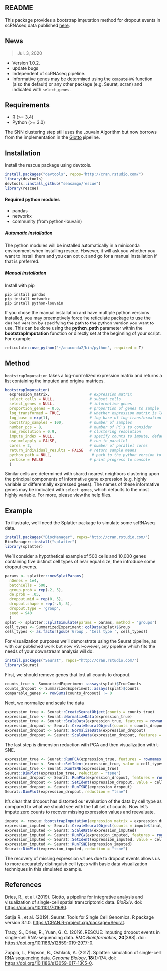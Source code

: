 
<!-- README.md is generated from README.Rmd. Please edit that file -->

## README

This package provides a bootstrap imputation method for dropout events
in scRNAseq data published
[here](https://doi.org/10.1186/s12859-019-2977-0).

## News

> Jul. 3, 2020

  - Version 1.0.2.
  - update bugs
  - Independent of scRNAseq pipeline.
  - Informative genes may be determined using the `computeHVG` function
    (also the default) or any other package (e.g. Seurat, scran) and
    indicated with `select_genes`.

## Requirements

  - R (\>= 3.4)  
  - Python (\>= 3.0)

The SNN clustering step still uses the Louvain Algorithm but now borrows
from the implementation in the [Giotto](https://rubd.github.io/Giotto/)
pipeline.

## Installation

Install the rescue package using devtools.

``` r
install.packages("devtools", repos="http://cran.rstudio.com/")
library(devtools)
devtools::install_github("seasamgo/rescue")
library(rescue)
```

#### Required python modules

  - pandas  
  - networkx  
  - community (from python-louvain)

##### Automatic installation

The python modules will be installed automatically in a miniconda
environment when installing rescue. However, it will ask you whether you
want to install them and you can opt out and go for a manual
installation if that is preferred.

##### Manual installation

Install with pip

    pip install pandas
    pip install networkx
    pip install python-louvain

If you chose the manual installation and have multiple python versions
installed, you may preemptively force the reticulate package to use the
desired version by specifying the path to the python version you want to
use. This can be done using the **python\_path** parameter within the
**bootstrapImputation** function or directly set at the beginning of
your script. For example:

``` r
reticulate::use_python('~/anaconda2/bin/python', required = T)
```

## Method

`bootstrapImputation` takes a log-normalized expression matrix and
returns a list containing the imputed and original matrices.

``` r
bootstrapImputation(
  expression_matrix,                  # expression matrix
  select_cells = NULL,                # subset cells
  select_genes = NULL,                # informative genes
  proportion_genes = 0.6,             # proportion of genes to sample
  log_transformed = TRUE,             # whether expression matrix is log-transformed
  log_base = exp(1),                  # log base of log-transformation
  bootstrap_samples = 100,            # number of samples
  number_pcs = 8,                     # number of PC's to consider
  snn_resolution = 0.9,               # clustering resolution
  impute_index = NULL,                # specify counts to impute, defaults to zero values
  use_mclapply = FALSE,               # run in parallel
  cores = 2,                          # number of parallel cores
  return_individual_results = FALSE,  # return sample means
  python_path = NULL,                  # path to the python version to use, defaults to default path
  verbose = FALSE                     # print progress to console
  )
```

Similar cells are determined with shared nearest neighbors clustering
upon the principal components of informative gene expression
(e.g. highly variable or differentially expressed genes). The names of
these informative genes may be indicated with `select_genes`, which
defaults to the most highly variable. For more, please view the help
files.

## Example

To illustrate, we’ll need the Splatter package to simulate some scRNAseq
data.

``` r
install.packages("BiocManager", repos="http://cran.rstudio.com/")
BiocManager::install("splatter")
library(splatter)
```

We’ll consider a hypothetical example of 500 cells and 10,000 genes
containing five distinct cell types of near equal size, then introduce
some dropout events.

``` r
params <- splatter::newSplatParams(
  nGenes = 1e4,
  batchCells = 500,
  group.prob = rep(.2, 5),
  de.prob = .05,
  dropout.mid = rep(0, 5),
  dropout.shape = rep(-.5, 5),
  dropout.type = 'group',
  seed = 940
  )
splat <- splatter::splatSimulate(params = params, method = 'groups')
cell_types <- SummarizedExperiment::colData(splat)$Group
cell_types <- as.factor(gsub('Group', 'Cell type ', cell_types))
```

For visualization purposes we’ll demonstrate using the Seurat pipeline,
as with our published work but now v3. However, any pipeline which fits
the needs of your downstream analysis will do.

``` r
install.packages("Seurat", repos="http://cran.rstudio.com/")
library(Seurat)
```

First, we should remove genes that lost all counts to dropout.

``` r
counts_true <- SummarizedExperiment::assays(splat)$TrueCounts
counts_dropout <- SummarizedExperiment::assays(splat)$counts
comparable_genes <- rowSums(counts_dropout) != 0
```

Next, we normalize and scale the data.

``` r
expression_true <- Seurat::CreateSeuratObject(counts = counts_true)
expression_true <- Seurat::NormalizeData(expression_true)
expression_true <- Seurat::ScaleData(expression_true, features = rownames(expression_true))
expression_dropout <- Seurat::CreateSeuratObject(counts = counts_dropout[comparable_genes, ])
expression_dropout <- Seurat::NormalizeData(expression_dropout)
expression_dropout <- Seurat::ScaleData(expression_dropout, features = rownames(expression_dropout))
```

The last step is dimension reduction with PCA and then visualization
with
t-SNE.

``` r
expression_true <- Seurat::RunPCA(expression_true, features = rownames(expression_true), verbose = FALSE)
expression_true <- Seurat::SetIdent(expression_true, value = cell_types)
expression_true <- Seurat::RunTSNE(expression_true)
Seurat::DimPlot(expression_true, reduction = "tsne")
expression_dropout <- Seurat::RunPCA(expression_dropout, features = rownames(expression_dropout), verbose = FALSE)
expression_dropout <- Seurat::SetIdent(expression_dropout, value = cell_types)
expression_dropout <- Seurat::RunTSNE(expression_dropout)
Seurat::DimPlot(expression_dropout, reduction = "tsne")
```

It’s clear that dropout has distorted our evaluation of the data by cell
type as compared to what we should see with the full set of counts. Now
let’s impute zero counts to recover missing expression values and
reevaluate.

``` r
impute <- rescue::bootstrapImputation(expression_matrix = expression_dropout@assays$RNA@data) # python_path can be set here
expression_imputed <- Seurat::CreateSeuratObject(counts = impute$final_imputation)
expression_imputed <- Seurat::ScaleData(expression_imputed)
expression_imputed <- Seurat::RunPCA(expression_imputed, features = rownames(expression_imputed), verbose = FALSE)
expression_imputed <- Seurat::SetIdent(expression_imputed, value = cell_types)
expression_imputed <- Seurat::RunTSNE(expression_imputed)
Seurat::DimPlot(expression_imputed, reduction = "tsne")
```

The recovery of missing expression values due to dropout events allows
us to more accurately distinguish cell types with basic data
visualization techniques in this simulated example.

## References

Dries, R., et al. (2019). Giotto, a pipeline for integrative analysis
and visualization of single-cell spatial transcriptomic data. *BioRxiv*.
doi: <https://doi.org/10.1101/701680>.

Satija R., et al. (2019). Seurat: Tools for Single Cell Genomics. R
package version 3.1.0. <https://CRAN.R-project.org/package=Seurat>.

Tracy, S., Dries, R., Yuan, G. C. (2019). RESCUE: imputing dropout
events in single-cell RNA-sequencing data. *BMC Bioinformatics*,
**20**(388). doi: <https://doi.org/10.1186/s12859-019-2977-0>.

Zappia, L., Phipson, B., Oshlack, A. (2017). Splatter: simulation of
single-cell RNA sequencing data. *Genome Biology*, **18**(1):174. doi:
<https://doi.org/10.1186/s13059-017-1305-0>.

